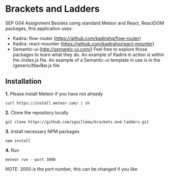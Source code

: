 # Brackets and Ladders
SEP G04 Assignment
Besides using standard Meteor and React, ReactDOM packages, this application uses:
- Kadira: flow-router (https://github.com/kadirahq/flow-router)
- Kadira: react-mounter (https://github.com/kadirahq/react-mounter)
- Semantic-ui (http://semantic-ui.com/)
Feel free to explore those packages to learn what they do. An example of Kadira in action is within the /index.js file. An example of a Semantic-ui template in use is in the /generic/NavBar.js file

## Installation
**1.** Please install Meteor if you have not already
```
curl https://install.meteor.com/ | sh
```

**2.** Clone the repository locally
```
git clone https://github.com/sguillema/brackets-and-ladders.git
```

**3.** Install necessary NPM packages
```
npm install
```

**4.** Run
```
meteor run --port 3000
```
NOTE: 3000 is the port number, this can be changed if you like


